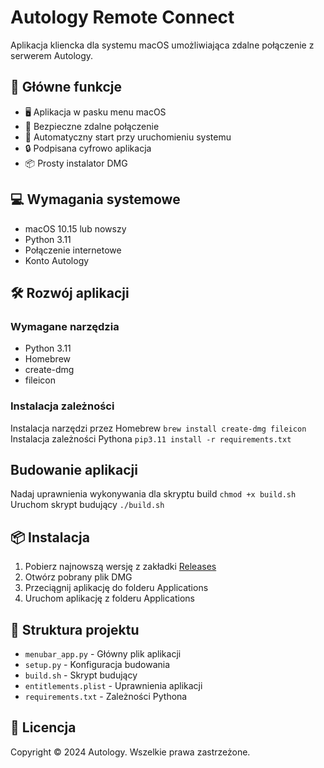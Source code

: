 # Autology Remote Connect

Aplikacja kliencka dla systemu macOS umożliwiająca zdalne połączenie z serwerem Autology.

## 🌟 Główne funkcje

- 🖥️ Aplikacja w pasku menu macOS
- 🔗 Bezpieczne zdalne połączenie
- 🚀 Automatyczny start przy uruchomieniu systemu
- 🔒 Podpisana cyfrowo aplikacja
- 📦 Prosty instalator DMG

## 💻 Wymagania systemowe

- macOS 10.15 lub nowszy
- Python 3.11
- Połączenie internetowe
- Konto Autology

## 🛠️ Rozwój aplikacji

### Wymagane narzędzia
- Python 3.11
- Homebrew
- create-dmg
- fileicon

### Instalacja zależności
Instalacja narzędzi przez Homebrew
```brew install create-dmg fileicon```
Instalacja zależności Pythona
```pip3.11 install -r requirements.txt```

## Budowanie aplikacji

Nadaj uprawnienia wykonywania dla skryptu build
```chmod +x build.sh```
Uruchom skrypt budujący
```./build.sh```

## 📦 Instalacja

1. Pobierz najnowszą wersję z zakładki [Releases](../../releases)
2. Otwórz pobrany plik DMG
3. Przeciągnij aplikację do folderu Applications
4. Uruchom aplikację z folderu Applications

## 🔧 Struktura projektu

- `menubar_app.py` - Główny plik aplikacji
- `setup.py` - Konfiguracja budowania
- `build.sh` - Skrypt budujący
- `entitlements.plist` - Uprawnienia aplikacji
- `requirements.txt` - Zależności Pythona

## 📝 Licencja

Copyright © 2024 Autology. Wszelkie prawa zastrzeżone.
